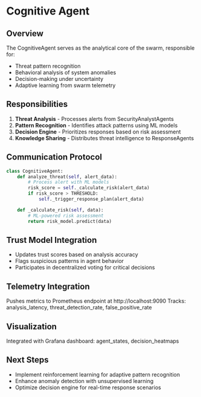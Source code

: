 #  Cognitive Agent

##  Overview
The CognitiveAgent serves as the analytical core of the swarm, responsible for:
- Threat pattern recognition
- Behavioral analysis of system anomalies
- Decision-making under uncertainty
- Adaptive learning from swarm telemetry

##  Responsibilities
1. **Threat Analysis** - Processes alerts from SecurityAnalystAgents
2. **Pattern Recognition** - Identifies attack patterns using ML models
3. **Decision Engine** - Prioritizes responses based on risk assessment
4. **Knowledge Sharing** - Distributes threat intelligence to ResponseAgents

##  Communication Protocol
```python
class CognitiveAgent:
    def analyze_threat(self, alert_data):
        # Process alert with ML models
        risk_score = self._calculate_risk(alert_data)
        if risk_score > THRESHOLD:
            self._trigger_response_plan(alert_data)

    def _calculate_risk(self, data):
        # ML-powered risk assessment
        return risk_model.predict(data)
```

##  Trust Model Integration
- Updates trust scores based on analysis accuracy
- Flags suspicious patterns in agent behavior
- Participates in decentralized voting for critical decisions

##  Telemetry Integration
Pushes metrics to Prometheus endpoint at http://localhost:9090
Tracks: analysis_latency, threat_detection_rate, false_positive_rate

##  Visualization
Integrated with Grafana dashboard: agent_states, decision_heatmaps

##  Next Steps
- Implement reinforcement learning for adaptive pattern recognition
- Enhance anomaly detection with unsupervised learning
- Optimize decision engine for real-time response scenarios